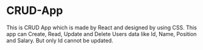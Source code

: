 # CRUD-App
This is CRUD App which is made by React and designed by using CSS. This app can Create, Read, Update and Delete Users data like Id, Name, Position and Salary. But only Id cannot be updated.
